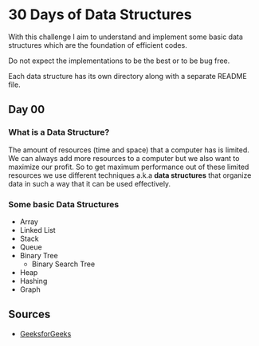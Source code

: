 # 30 Days of Data Structures

With this challenge I aim to understand and implement some basic data structures which are the foundation of efficient codes.

Do not expect the implementations to be the best or to be bug free. 

Each data structure has its own directory along with a separate README file.

## Day 00

### What is a Data Structure?
The amount of resources (time and space) that a computer has is limited. We can always add more resources to a computer but we also want to maximize our profit. So to get maximum performance out of these limited resources we use different techniques a.k.a **data structures** that organize data in such a way that it can be used effectively.

### Some basic Data Structures
- Array
- Linked List
- Stack
- Queue
- Binary Tree
	- Binary Search Tree
- Heap
- Hashing
- Graph

## Sources
 - [GeeksforGeeks](https://www.geeksforgeeks.org/)
